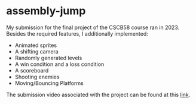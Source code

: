 # assembly-jump

My submission for the final project of the CSCB58 course ran in 2023. Besides the required features, I additionally implemented:
 - Animated sprites
 - A shifting camera
 - Randomly generated levels
 - A win condition and a loss condition
 - A scoreboard
 - Shooting enemies
 - Moving/Bouncing Platforms

The submission video associated with the project can be found at this [link](https://youtu.be/N_2T1b_waN8).
